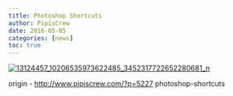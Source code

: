```yaml
---
title: Photoshop Shortcuts
author: PipisCrew
date: 2016-05-05
categories: [news]
toc: true
---
```


[![13124457_10206535973622485_3452317722652280681_n](https://www.pipiscrew.com/wp-content/uploads/2016/05/13124457_10206535973622485_3452317722652280681_n.jpg)](https://www.pipiscrew.com/wp-content/uploads/2016/05/13124457_10206535973622485_3452317722652280681_n.jpg)

origin - http://www.pipiscrew.com/?p=5227 photoshop-shortcuts